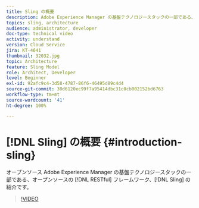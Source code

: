 ```yaml
---
title: Sling の概要
description: Adobe Experience Manager の基盤テクノロジースタックの一部である、オープンソースの RESTful web フレームワーク、Sling の紹介です。
topics: sling, architecture
audience: administrator, developer
doc-type: technical video
activity: understand
version: Cloud Service
jira: KT-4641
thumbnail: 32032.jpg
topic: Architecture
feature: Sling Model
role: Architect, Developer
level: Beginner
exl-id: 92afc9c4-3d58-4787-86f6-46495d89c4d4
source-git-commit: 30d6120ec99f7a95414dbc31c0cb002152bd6763
workflow-type: tm+mt
source-wordcount: '41'
ht-degree: 100%

---
```


# [!DNL Sling] の概要 {#introduction-sling}

オープンソース Adobe Experience Manager の基盤テクノロジースタックの一部である、オープンソースの [!DNL RESTful] フレームワーク、[!DNL Sling] の紹介です。

>[!VIDEO](https://video.tv.adobe.com/v/32032?quality=12&learn=on)

